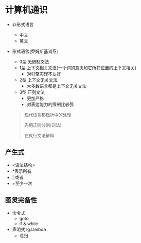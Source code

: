 # 计算机通识

- 非形式语言

  - 中文
  - 英文

- 形式语言(乔姆斯基谱系)

  - 0型 无限制文法
  - 1型 上下文相关文法(一个词的意思和它所在位置的上下文相关)
    - 对引擎实现不友好
  - 2型 上下文无关文法
    - 大多数语言都是上下文无关文法
  - 3型 正则文法
    - 更加严格
    - 对表达能力的限制比较强

  > 现代语言都做折中的处理
  >
  > 先用正则分割(词法)
  >
  > 在就行文法解释

  

## 产生式

- <语法结构>
- *表示所有
- | 或者
- +至少一次



## 图灵完备性

- 命令式
  - goto
  - if & while
- 声明式 lg:lambda
  - 递归